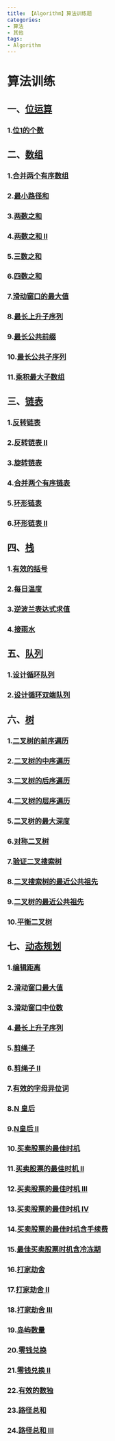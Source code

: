 ```yaml
---
title: 【Algorithm】算法训练题
categories: 
- 算法
- 其他
tags:
- Algorithm
---
```


# 算法训练

## 一、[位运算](https://leetcode-cn.com/tag/bit-manipulation/)

### 1.[位1的个数](https://leetcode-cn.com/problems/number-of-1-bits/)

## 二、[数组](https://leetcode-cn.com/tag/array/)

### 1.[合并两个有序数组](https://leetcode-cn.com/problems/merge-sorted-array/)

### 2.[最小路径和](https://leetcode-cn.com/problems/minimum-path-sum/)

### 3.[两数之和](https://leetcode-cn.com/problems/two-sum/)

### 4.[两数之和 II](https://leetcode-cn.com/problems/two-sum-ii-input-array-is-sorted/)

### 5.[三数之和](https://leetcode-cn.com/problems/3sum/)

### 6.[四数之和](https://leetcode-cn.com/problems/4sum/)

### 7.[滑动窗口的最大值](https://leetcode-cn.com/problems/hua-dong-chuang-kou-de-zui-da-zhi-lcof/)

### 8.[最长上升子序列](https://leetcode-cn.com/problems/longest-increasing-subsequence/)

### 9.[最长公共前缀](https://leetcode-cn.com/problems/longest-common-prefix/)

### 10.[最长公共子序列](https://leetcode-cn.com/problems/longest-common-subsequence/)

### 11.[乘积最大子数组](https://leetcode-cn.com/problems/maximum-product-subarray/)

## 三、[链表](https://leetcode-cn.com/tag/linked-list/)

### 1.[反转链表](https://leetcode-cn.com/problems/reverse-linked-list/)

### 2.[反转链表 II](https://leetcode-cn.com/problems/reverse-linked-list-ii/)

### 3.[旋转链表](https://leetcode-cn.com/problems/rotate-list/)

### 4.[合并两个有序链表](https://leetcode-cn.com/problems/merge-two-sorted-lists/)

### 5.[环形链表](https://leetcode-cn.com/problems/linked-list-cycle/)

### 6.[环形链表 II](https://leetcode-cn.com/problems/linked-list-cycle-ii/)


## 四、[栈](https://leetcode-cn.com/tag/stack/)

### 1.[有效的括号](https://leetcode-cn.com/problems/valid-parentheses/)

### 2.[每日温度](https://leetcode-cn.com/problems/daily-temperatures/)

### 3.[逆波兰表达式求值](https://leetcode-cn.com/problems/evaluate-reverse-polish-notation/)

### 4.[接雨水](https://leetcode-cn.com/problems/trapping-rain-water/)


## 五、[队列](https://leetcode-cn.com/tag/queue/)

### 1.[设计循环队列](https://leetcode-cn.com/problems/design-circular-queue/)

### 2.[设计循环双端队列](https://leetcode-cn.com/problems/design-circular-deque/)


## 六、[树](https://leetcode-cn.com/tag/tree/)

### 1.[二叉树的前序遍历](https://leetcode-cn.com/leetbook/read/data-structure-binary-tree/xeywh5/)

### 2.[二叉树的中序遍历](https://leetcode-cn.com/leetbook/read/data-structure-binary-tree/xecaj6/)

### 3.[二叉树的后序遍历](https://leetcode-cn.com/leetbook/read/data-structure-binary-tree/xebrb2/)

### 4.[二叉树的层序遍历](https://leetcode-cn.com/leetbook/read/data-structure-binary-tree/xefh1i/)

### 5.[二叉树的最大深度](https://leetcode-cn.com/leetbook/read/data-structure-binary-tree/xoh1zg/)

### 6.[对称二叉树](https://leetcode-cn.com/leetbook/read/data-structure-binary-tree/xoxzgv/)

### 7.[验证二叉搜索树](https://leetcode-cn.com/problems/validate-binary-search-tree/)

### 8.[二叉搜索树的最近公共祖先](https://leetcode-cn.com/problems/er-cha-sou-suo-shu-de-zui-jin-gong-gong-zu-xian-lcof/)

### 9.[二叉树的最近公共祖先](https://leetcode-cn.com/problems/er-cha-shu-de-zui-jin-gong-gong-zu-xian-lcof/)

### 10.[平衡二叉树](https://leetcode-cn.com/problems/ping-heng-er-cha-shu-lcof/)


## 七、[动态规划](https://leetcode-cn.com/tag/dynamic-programming/)

### 1.[编辑距离](https://leetcode-cn.com/problems/edit-distance/)

### 2.[滑动窗口最大值](https://leetcode-cn.com/problems/sliding-window-maximum/)

### 3.[滑动窗口中位数](https://leetcode-cn.com/problems/sliding-window-median/)

### 4.[最长上升子序列](https://leetcode-cn.com/problems/longest-increasing-subsequence/)

### 5.[剪绳子](https://leetcode-cn.com/problems/jian-sheng-zi-lcof/)

### 6.[剪绳子 II](https://leetcode-cn.com/problems/jian-sheng-zi-ii-lcof/)

### 7.[有效的字母异位词](https://leetcode-cn.com/problems/valid-anagram/)

### 8.[N 皇后](https://leetcode-cn.com/problems/n-queens/)

### 9.[N皇后 II](https://leetcode-cn.com/problems/n-queens-ii/)

### 10.[买卖股票的最佳时机](https://leetcode-cn.com/problems/best-time-to-buy-and-sell-stock/)

### 11.[买卖股票的最佳时机 II](https://leetcode-cn.com/problems/best-time-to-buy-and-sell-stock-ii/)

### 12.[买卖股票的最佳时机 III](https://leetcode-cn.com/problems/best-time-to-buy-and-sell-stock-iii/)

### 13.[买卖股票的最佳时机 IV](https://leetcode-cn.com/problems/best-time-to-buy-and-sell-stock-iv/)

### 14.[买卖股票的最佳时机含手续费](https://leetcode-cn.com/problems/best-time-to-buy-and-sell-stock-with-transaction-fee/)

### 15.[最佳买卖股票时机含冷冻期](https://leetcode-cn.com/problems/best-time-to-buy-and-sell-stock-with-cooldown/)

### 16.[打家劫舍](https://leetcode-cn.com/problems/house-robber/)

### 17.[打家劫舍 II](https://leetcode-cn.com/problems/house-robber-ii/)

### 18.[打家劫舍 III](https://leetcode-cn.com/problems/house-robber-iii/)

### 19.[岛屿数量](https://leetcode-cn.com/problems/number-of-islands/)

### 20.[零钱兑换](https://leetcode-cn.com/problems/coin-change/)

### 21.[零钱兑换 II](https://leetcode-cn.com/problems/coin-change-2/)

### 22.[有效的数独](https://leetcode-cn.com/problems/valid-sudoku/)

### 23.[路径总和](https://leetcode-cn.com/problems/path-sum/)

### 24.[路径总和 III](https://leetcode-cn.com/problems/path-sum-iii/)
